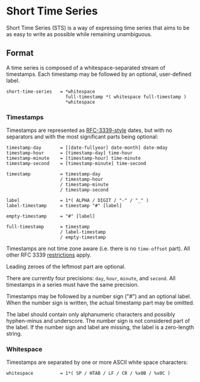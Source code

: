 
Short Time Series
=================

Short Time Series (STS) is a way of expressing time series that aims to be as
easy to write as possible while remaining unambiguous.


Format
------

A time series is composed of a whitespace-separated stream of timestamps.
Each timestamp may be followed by an optional, user-defined label.

    short-time-series   = *whitespace
                          full-timestamp *( whitespace full-timestamp )
                          *whitespace


### Timestamps

Timestamps are represented as [RFC-3339-style][rfc-3339-format] dates, but
with no separators and with the most significant parts being optional:

    timestamp-day       = [[date-fullyear] date-month] date-mday
    timestamp-hour      = [timestamp-day] time-hour
    timestamp-minute    = [timestamp-hour] time-minute
    timestamp-second    = [timestamp-minute] time-second

    timestamp           = timestamp-day
                        / timestamp-hour
                        / timestamp-minute
                        / timestamp-second

    label               = 1*( ALPHA / DIGIT / "-" / "_" )
    label-timestamp     = timestamp "#" [label]

    empty-timestamp     = "#" [label]

    full-timestamp      = timestamp
                        / label-timestamp
                        / empty-timestamp

Timestamps are not time zone aware (i.e. there is no `time-offset` part). All
other RFC 3339 [restrictions][rfc-3339-restrictions] apply.

Leading zeroes of the leftmost part are optional.

There are currently four precisions: `day`, `hour`, `minute`, and `second`.
All timestamps in a series must have the same precision.

Timestamps may be followed by a number sign ("#") and an optional label. When
the number sign is written, the actual timestamp part may be omitted.

The label should contain only alphanumeric characters and possibly hyphen-minus
and underscore. The number sign is not considered part of the label. If the
number sign and label are missing, the label is a zero-length string.


### Whitespace

Timestamps are separated by one or more ASCII white space characters:

    whitespace          = 1*( SP / HTAB / LF / CR / %x0B / %x0C )



[rfc-3339-format]: https://tools.ietf.org/html/rfc3339#section-5.6
[rfc-3339-restrictions]: https://tools.ietf.org/html/rfc3339#section-5.7
